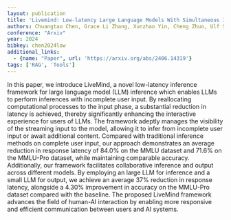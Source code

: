 ```yaml
---
layout: publication
title: 'Livemind: Low-latency Large Language Models With Simultaneous Inference'
authors: Chuangtao Chen, Grace Li Zhang, Xunzhao Yin, Cheng Zhuo, Ulf Schlichtmann, Bing Li
conference: "Arxiv"
year: 2024
bibkey: chen2024low
additional_links:
  - {name: "Paper", url: 'https://arxiv.org/abs/2406.14319'}
tags: ['RAG', 'Tools']
---
```

In this paper, we introduce LiveMind, a novel low-latency inference framework
for large language model (LLM) inference which enables LLMs to perform
inferences with incomplete user input. By reallocating computational processes
to the input phase, a substantial reduction in latency is achieved, thereby
significantly enhancing the interactive experience for users of LLMs. The
framework adeptly manages the visibility of the streaming input to the model,
allowing it to infer from incomplete user input or await additional content.
Compared with traditional inference methods on complete user input, our
approach demonstrates an average reduction in response latency of 84.0% on the
MMLU dataset and 71.6% on the MMLU-Pro dataset, while maintaining comparable
accuracy. Additionally, our framework facilitates collaborative inference and
output across different models. By employing an large LLM for inference and a
small LLM for output, we achieve an average 37% reduction in response latency,
alongside a 4.30% improvement in accuracy on the MMLU-Pro dataset compared with
the baseline. The proposed LiveMind framework advances the field of human-AI
interaction by enabling more responsive and efficient communication between
users and AI systems.
